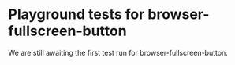 # Playground tests for browser-fullscreen-button
We are still awaiting the first test run for browser-fullscreen-button.
